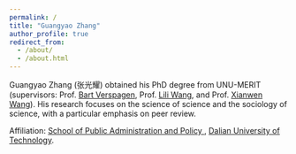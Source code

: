```yaml
---
permalink: /
title: "Guangyao Zhang"
author_profile: true
redirect_from: 
  - /about/
  - /about.html
---
```


Guangyao Zhang (张光耀) obtained his PhD degree from UNU-MERIT (supervisors: Prof. [Bart Verspagen](https://unu.edu/merit/about/expert/prof-dr-bart-verspagen), Prof. [Lili Wang](https://unu.edu/merit/about/expert/dr-lili-wang), and Prof. [Xianwen Wang](https://faculty.dlut.edu.cn/xwang/zh_CN/index.htm)).
His research focuses on the science of science and the sociology of science, with a particular emphasis on peer review.

Affiliation: [School of Public Administration and Policy ](https://spap.dlut.edu.cn/), [Dalian University of Technology](https://www.dlut.edu.cn).
